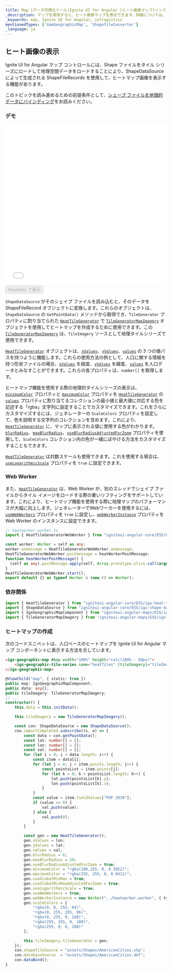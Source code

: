 ```yaml
---
title: Map |データ可視化ツール|Ignite UI for Angular |ヒート画像マップ|インフラジスティックス
_description: マップを使用すると、ヒート画像マップを表示できます。詳細については、デモおよび使用方法を参照してください。
_keywords: map, Ignite UI for Angular, infragistics
mentionedTypes: ['XamGeographicMap', 'ShapefileConverter']
_language: ja
---
```


## ヒート画像の表示

Ignite UI for Angular マップ コントロールには、Shape ファイルをタイル シリーズにロードして地理空間データをロードすることにより、ShapeDataSource によって生成される ShapeFileRecords を使用して、ヒートマップ画像を表示する機能があります。

このトピックを読み進めるための前提条件として、[シェープ ファイルを地理的データにバインディング](geo-map-binding-shp-file.md)をお読みください。

### デモ

<div class="sample-container loading" style="height: 500px">
    <iframe id="geo-map-display-heat-imagery-iframe" src='{environment:dvDemosBaseUrl}/maps/geo-map-display-heat-imagery' width="100%" height="100%" seamless frameBorder="0" onload="onXPlatSampleIframeContentLoaded(this);"></iframe>
</div>
<div>
    <button data-localize="stackblitz" disabled class="stackblitz-btn"   data-iframe-id="geo-map-display-heat-imagery-iframe" data-demos-base-url="{environment:dvDemosBaseUrl}">StackBlitz で表示
    </button>
</div>

<div class="divider--half"></div>

`ShapeDataSource` がそのシェイプ ファイルを読み込むと、そのデータを ShapeFileRecord オブジェクトに変換します。これらのオブジェクトは、`ShapeDataSource` の `GetPointData()` メソッドから取得でき、`TileGenerator` プロパティに割り当てられた [`HeatTileGenerator`](/products/ignite-ui-angular/api/docs/typescript/latest/classes/heattilegenerator.html) で [`TileGeneratorMapImagery`](/products/ignite-ui-angular/api/docs/typescript/latest/classes/tilegeneratormapimagery.html) オブジェクトを使用してヒートマップを作成するために使用できます。この [`TileGeneratorMapImagery`](/products/ignite-ui-angular/api/docs/typescript/latest/classes/tilegeneratormapimagery.html) は、`TileImagery` ソースとして地理タイルシリーズで使用できます。

[`HeatTileGenerator`](/products/ignite-ui-angular/api/docs/typescript/latest/classes/heattilegenerator.html) オブジェクトは、[`xValues`](/products/ignite-ui-angular/api/docs/typescript/latest/classes/heattilegenerator.html#xvalues)、[`yValues`](/products/ignite-ui-angular/api/docs/typescript/latest/classes/heattilegenerator.html#yvalues)、[`values`](/products/ignite-ui-angular/api/docs/typescript/latest/classes/heattilegenerator.html#values) の 3 つの値パスを持つように機能します。これらの使用方法の例として、人口に関する情報を持つ形状ファイルの場合、[`xValues`](/products/ignite-ui-angular/api/docs/typescript/latest/classes/heattilegenerator.html#xvalues) を経度、[`yValues`](/products/ignite-ui-angular/api/docs/typescript/latest/classes/heattilegenerator.html#yvalues) を緯度、[`values`](/products/ignite-ui-angular/api/docs/typescript/latest/classes/heattilegenerator.html#values) を人口データとみなすことができます。これらの各プロパティは、`number[]` を取得します。

ヒートマップ機能を使用する際の地理的タイルシリーズの表示は、[`minimumColor`](/products/ignite-ui-angular/api/docs/typescript/latest/classes/heattilegenerator.html#minimumcolor) プロパティと [`maximumColor`](/products/ignite-ui-angular/api/docs/typescript/latest/classes/heattilegenerator.html#maximumcolor) プロパティを [`HeatTileGenerator`](/products/ignite-ui-angular/api/docs/typescript/latest/classes/heattilegenerator.html) の [`values`](/products/ignite-ui-angular/api/docs/typescript/latest/classes/heattilegenerator.html#values) プロパティに割り当てるコレクションの最小値と最大値に対応する色を記述する「rgba」文字列に設定することでカスタマイズできます。これをさらにカスタマイズするには、ジェネレーターの `ScaleColors` プロパティを設定して、色を説明する文字列のコレクションを含めます。これにより、[`HeatTileGenerator`](/products/ignite-ui-angular/api/docs/typescript/latest/classes/heattilegenerator.html) に、マップに表示される値に使用する色がわかります。[`blurRadius`](/products/ignite-ui-angular/api/docs/typescript/latest/classes/heattilegenerator.html#blurradius)、[`maxBlurRadius`](/products/ignite-ui-angular/api/docs/typescript/latest/classes/heattilegenerator.html#maxblurradius)、[`useBlurRadiusAdjustedForZoom`](/products/ignite-ui-angular/api/docs/typescript/latest/classes/heattilegenerator.html#useblurradiusadjustedforzoom) プロパティを使用して、`ScaleColors` コレクション内の色が一緒にぼやける方法をカスタマイズすることもできます。

[`HeatTileGenerator`](/products/ignite-ui-angular/api/docs/typescript/latest/classes/heattilegenerator.html) は対数スケールも使用できます。これを使用する場合は、[`useLogarithmicScale`](/products/ignite-ui-angular/api/docs/typescript/latest/classes/heattilegenerator.html#uselogarithmicscale) プロパティを `true` に設定できます。

### Web Worker

また、[`HeatTileGenerator`](/products/ignite-ui-angular/api/docs/typescript/latest/classes/heattilegenerator.html) は、Web Worker が、別のスレッドでシェイプ ファイルからタイル イメージをロードする際の重いリフティングをサポートしています。これにより、ヒートマップ機能を使用する際に地理マップのパフォーマンスが大幅に向上します。ジェネレーターでWebワーカーを使用するには、[`useWebWorkers`](/products/ignite-ui-angular/api/docs/typescript/latest/classes/heattilegenerator.html#usewebworkers) プロパティを `true` に設定し、[`webWorkerInstance`](/products/ignite-ui-angular/api/docs/typescript/latest/classes/heattilegenerator.html#webworkerinstance) プロパティを Web Worker のインスタンスに設定できます。

<!-- Angular -->

```ts
// heatworker.worker.ts
import { HeatTileGeneratorWebWorker } from "igniteui-angular-core/ES5/HeatTileGeneratorWebWorker";

const worker: Worker = self as any;
worker.onmessage = HeatTileGeneratorWebWorker.onmessage;
HeatTileGeneratorWebWorker.postmessage = heatWorkerPostMessage;
function heatWorkerPostMessage() {
  (self as any).postMessage.apply(self, Array.prototype.slice.call(arguments));
}
HeatTileGeneratorWebWorker.start();
export default {} as typeof Worker & (new () => Worker);
```

### 依存関係

<!-- Angular -->

```ts
import { HeatTileGenerator } from "igniteui-angular-core/ES5/igx-heat-tile-generator";
import { ShapeDataSource } from "igniteui-angular-core/ES5/igx-shape-data-source";
import { IgxGeographicMapComponent } from "igniteui-angular-maps/ES5/igx-geographic-map-component";
import { TileGeneratorMapImagery } from "igniteui-angular-maps/ES5/igx-tile-generator-map-imagery";
```

### ヒートマップの作成

次のコードスニペットは、人口ベースのヒートマップを Ignite UI for Angular マップ コンポーネントに表示する方法を示しています。

<!-- Angular -->

```html
<igx-geographic-map #map width="100%" height="calc(100% - 60px)">
    <igx-geographic-tile-series name="heatTiles" [tileImagery]="tileImagery"></igx-geographic-tile-series>
</igx-geographic-map>
```

```ts
@ViewChild("map", { static: true })
public map: IgxGeographicMapComponent;
public data: any[];
public tileImagery: TileGeneratorMapImagery;
// ...
constructor() {
    this.data = this.initData();

    this.tileImagery = new TileGeneratorMapImagery();

    const con: ShapeDataSource = new ShapeDataSource();
    con.importCompleted.subscribe((s, e) => {
        const data = con.getPointData();
        const lat: number[] = [];
        const lon: number[] = [];
        const val: number[] = [];
        for (let i = 0; i < data.length; i++) {
            const item = data[i];
            for (let j = 0; j < item.points.length; j++) {
                const pointsList = item.points[j];
                for (let k = 0; k < pointsList.length; k++) {
                    lat.push(pointsList[k].y);
                    lon.push(pointsList[k].x);
                }
            }
            const value = item.fieldValues["POP_2010"];
            if (value >= 0) {
                val.push(value);
            } else {
                val.push(0);
            }
        }

        const gen = new HeatTileGenerator();
        gen.xValues = lon;
        gen.yValues = lat;
        gen.values = val;
        gen.blurRadius = 6;
        gen.maxBlurRadius = 20;
        gen.useBlurRadiusAdjustedForZoom = true;
        gen.minimumColor = "rgba(100,255, 0, 0.3922)";
        gen.maximumColor = "rgba(255, 255, 0, 0.9412)";
        gen.useGlobalMinMax = true;
        gen.useGlobalMinMaxAdjustedForZoom = true;
        gen.useLogarithmicScale = true;
        gen.useWebWorkers = true;
        gen.webWorkerInstance = new Worker("../heatworker.worker", { type: "module" });
        gen.scaleColors = [
            "rgba(0, 0, 255, 64)",
            "rgba(0, 255, 255, 96)",
            "rgba(0, 255, 0, 160)",
            "rgba(255, 255, 0, 180)",
            "rgba(255, 0, 0, 200)"
        ];

        this.tileImagery.tileGenerator = gen;
    });
    con.shapefileSource = "assets/Shapes/AmericanCities.shp";
    con.databaseSource  = "assets/Shapes/AmericanCities.dbf";
    con.dataBind();
}
```

